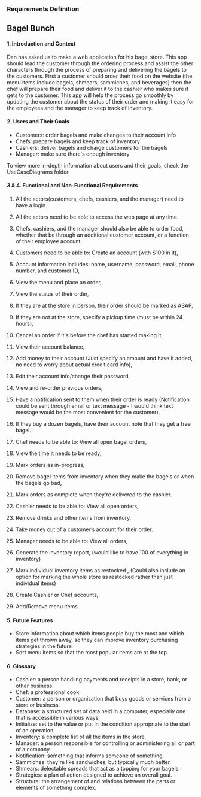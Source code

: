 ### Requirements Definition
## Bagel Bunch
#### 1. Introduction and Context
Dan has asked us to make a web application for his bagel store.
This app should lead the customer through the ordering process 
and assist the other characters through the process of preparing 
and delivering the bagels to the customers. 
First a customer should order their food on the website 
(the menu items include bagels, shmears, sammiches, and beverages)
then the chef will prepare their food and deliver it to
the cashier who makes sure it gets to the customer.
This app will help the process go smoothly by updating the 
customer about the status of their order and making it
easy for the employees and the manager to keep track of inventory.

#### 2. Users and Their Goals
- Customers: order bagels and make changes to their account info
- Chefs: prepare bagels and keep track of inventory
- Cashiers: deliver bagels and charge customers for the bagels
- Manager: make sure there's enough inventory

To view more in-depth information about users and their goals, 
check the UseCaseDiagrams folder

#### 3 & 4. Functional and Non-Functional Requirements
1. All the actors(customers, chefs, cashiers, and the manager) need to have a login.
2. All the actors need to be able to access the web page at any time.
3. Chefs, cashiers, and the manager should also be able to order food, 
whether that be through an additional customer account, or a function of their employee account.

4. Customers need to be able to: Create an account (with $100 in it),
5. Account information includes: name, username, password, email, phone number, and customer ID,
6. View the menu and place an order,
7. View the status of their order,
8. If they are at the store in person, their order should be marked as ASAP,
9. If they are not at the store, specify a pickup time (must be within 24 hours),
10. Cancel an order if it's before the chef has started making it,
11. View their account balance,
12. Add money to their account (Just specify an amount and have it added, no need to worry about actual credit card info),
13. Edit their account info/change their password,
14. View and re-order previous orders,
15. Have a notification sent to them when their order is ready
(Notification could be sent through email or text message - 
I would think text message would be the most convenient for the customer),
16. If they buy a dozen bagels, have their account note that they get a free bagel.

17. Chef needs to be able to: View all open bagel orders,
18. View the time it needs to be ready,
19. Mark orders as in-progress,
20. Remove bagel items from inventory when they make the bagels or when the bagels go bad,
21. Mark orders as complete when they're delivered to the cashier.

22. Cashier needs to be able to: View all open orders,
23. Remove drinks and other items from inventory,
24. Take money out of a customer’s account for their order.

25. Manager needs to be able to: View all orders,
26. Generate the inventory report,
(would like to have 100 of everything in inventory)
27. Mark individual inventory items as restocked ,
(Could also include an option for marking the whole store as restocked rather than just individual items)
28. Create Cashier or Chef accounts,
29. Add/Remove menu items.

#### 5. Future Features
- Store information about which items people buy the most and which items get thrown away, 
so they can improve inventory purchasing strategies in the future
- Sort menu items so that the most popular items are at the top

#### 6. Glossary
- Cashier: a person handling payments and receipts in a store, bank, or other business.
- Chef: a professional cook
- Customer: a person or organization that buys goods or services from a store or business.
- Database: a structured set of data held in a computer, especially one that is accessible in various ways.
- Initialize: set to the value or put in the condition appropriate to the start of an operation.
- Inventory: a complete list of all the items in the store.
- Manager: a person responsible for controlling or administering all or part of a company.
- Notification: something that informs someone of something.
- Sammiches: they're like sandwiches, but typically much better.
- Shmears: delectable spreads that act as a topping for your bagels.
- Strategies: a plan of action designed to achieve an overall goal.
- Structure: the arrangement of and relations between the parts or elements of something complex.
